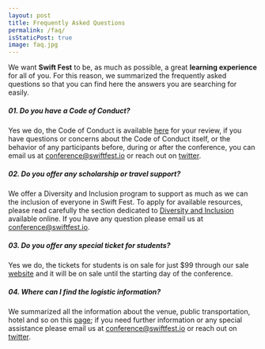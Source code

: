 ```yaml
---
layout: post
title: Frequently Asked Questions
permalink: /faq/
isStaticPost: true
image: faq.jpg
---
```


We want **Swift Fest** to be, as much as possible, a great **learning experience** for all of you. For this reason, we summarized the frequently asked questions so that you can find here the answers you are searching for easily.


##### 01. Do you have a Code of Conduct?

Yes we do, the Code of Conduct is available [here](/code-of-conduct/) for your review, if you have questions or concerns about the Code of Conduct itself, or the behavior of any participants before, during or after the conference, you can email us at [conference@swiftfest.io](mailto:conference@swiftfest.io) or reach out on [twitter](https://twitter.com/theSwiftFest). 

##### 02. Do you offer any scholarship or travel support?

We offer a Diversity and Inclusion program to support as much as we can the inclusion of everyone in Swift Fest. To apply for available resources, please read carefully the section dedicated to [Diversity and Inclusion](/diversity-inclusion/) available online. If you have any question please email us at [conference@swiftfest.io](mailto:conference@swiftfest.io).

##### 03. Do you offer any special ticket for students?
Yes we do, the tickets for students is on sale for just $99 through our sale [website](https://www.eventbrite.com/e/swiftfest-2018-tickets-37370599469#tickets) and it will be on sale until the starting day of the conference.

##### 04. Where can I find the logistic information?

We summarized all the information about the venue, public transportation, hotel and so on this [page](/logistics/); if you need further information or any special assistance please email us at [conference@swiftfest.io](mailto:conference@swiftfest.io) or reach out on [twitter](https://twitter.com/theSwiftFest).